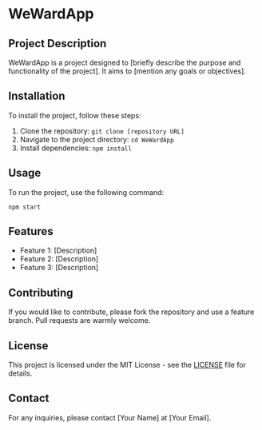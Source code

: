 # WeWardApp

## Project Description
WeWardApp is a project designed to [briefly describe the purpose and functionality of the project]. It aims to [mention any goals or objectives].

## Installation
To install the project, follow these steps:
1. Clone the repository: `git clone [repository URL]`
2. Navigate to the project directory: `cd WeWardApp`
3. Install dependencies: `npm install`

## Usage
To run the project, use the following command:
```
npm start
```

## Features
- Feature 1: [Description]
- Feature 2: [Description]
- Feature 3: [Description]

## Contributing
If you would like to contribute, please fork the repository and use a feature branch. Pull requests are warmly welcome.

## License
This project is licensed under the MIT License - see the [LICENSE](LICENSE) file for details.

## Contact
For any inquiries, please contact [Your Name] at [Your Email].
